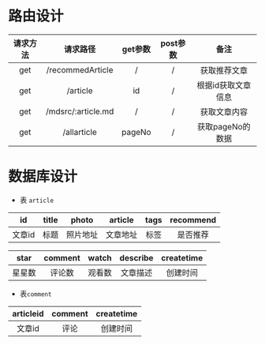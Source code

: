# 路由设计



| 请求方法 |      请求路径      | get参数 | post参数 |        备注        |
| :------: | :----------------: | :-----: | :------: | :----------------: |
|   get    |  /recommedArticle  |    /    |    /     |    获取推荐文章    |
|   get    |      /article      |   id    |    /     | 根据id获取文章信息 |
|   get    | /mdsrc/:article.md |    /    |    /     |    获取文章内容    |
|   get    |    /allarticle     | pageNo  |    /     |  获取pageNo的数据  |



# 数据库设计

- 表 `article`

|   id   | title |  photo   | article  | tags | recommend |
| :----: | :---: | :------: | :------: | :--: | :-------: |
| 文章id | 标题  | 照片地址 | 文章地址 | 标签 | 是否推荐  |

|  star  | comment | watch  | describe | createtime |
| :----: | :-----: | :----: | :------: | :--------: |
| 星星数 | 评论数  | 观看数 | 文章描述 |  创建时间  |



- 表`comment`

| articleid | comment | createtime |
| :-------: | :-----: | :--------: |
|  文章id   |  评论   |  创建时间  |

